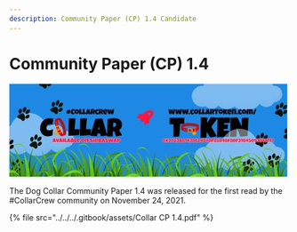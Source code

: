 ```yaml
---
description: Community Paper (CP) 1.4 Candidate
---
```


# Community Paper (CP) 1.4

![](<../../../.gitbook/assets/image (1) (1).png>)

The Dog Collar Community Paper 1.4 was released for the first read by the #CollarCrew community on November 24, 2021.

{% file src="../../../.gitbook/assets/Collar CP 1.4.pdf" %}
